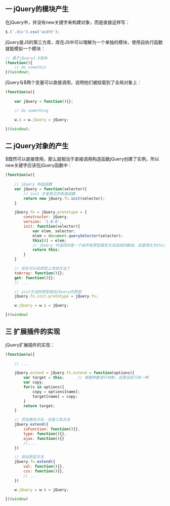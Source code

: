 ## 一 jQuery的模块产生

在jQuery中，并没有new关键字来构建对象，而是直接这样写：
```js
$.('.div').css('width');
```

jQuery是JS的第三方库，库在JS中可以理解为一个单独的模块，使用自执行函数就能模拟一个模块：
```js
// 基于jQuery1.X版本
(function(){
    // do somethin
})(window);
```

jQuery与$两个变量可以直接调用，说明他们被挂载到了全局对象上：
```js
(function(w){
    
    var jQuery = function(){};

    // do something

    w.$ = w.jQuery = jQuery;

})(window);
```

## 二 jQuery对象的产生

$既然可以直接使用，那么就相当于直接调用构造函数jQuery创建了实例，所以new关键字应该在jQuery函数中：
```js
(function(w){
    
    // jQuery 构造函数
    var jQuery = function(selector){
        // init 才是真正的构造函数
        return new jQuery.fn.init(selector);
    }

    jQuery.fn = jQuery.prototype = {
        constructor: jQuery,
        version: '1.0.0',
        init: function(selector){
            var elem, selector;
            elem = document.querySelector(selector);
            this[0] = elem;
            // jQuery 中返回的是一个由所有原型属性方法组成的数组，这里简化为this
            return this;
        }
    }

    // 现在可以在原型上添加方法了
    toArray: function(){};
    get: function(){};
    // ...

    // init方法的原型指向jQuery的原型
    jQuery.fn.init.prototype = jQuery.fn;

    w.jQuery = w.$ = jQuery;

})(window)
```

## 三 扩展插件的实现

jQuery扩展插件的实现：
```js
(function(w){
    
    // ....

    jQuery.extend = jQuery.fn.extend = function(options){
        var target = this;      // 根据参数进行判断，这里设定只有一种
        var copy;
        for(v in options){
            copy = options[name];
            target[name] = copy;
        }
        return target;
    }

    // 添加静态方法：也是工具方法
    jQuery.extend({
        isFunction: function(){},
        type: function(){},
        ajax: function(){}
        //....
    })

    // 添加原型方法
    jQuery.fn.extend({
        val: function(){},
        css: function(){},
        // ...
    })

    w.jQuery = w.$ = jQuery;

})(window)
```